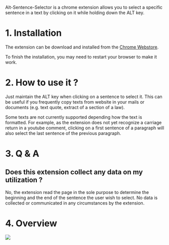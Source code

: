  Alt-Sentence-Selector is a chrome extension allows you to select a specific sentence in a text by clicking on it while holding down the ALT key.


# 1. Installation

The extension can be download and installed from the [Chrome Webstore](https://chromewebstore.google.com/detail/alt-sentence-selector/knnghjjfdabamneliapcjdllobjfghmd).

To finish the installation, you may need to restart your browser to make it work.

# 2. How to use it ?

Just maintain the ALT key when clicking on a sentence to select it. This can be useful if you frequently copy texts from website in your mails or documents (e.g. text quote, extract of a section of a law).

Some texts are not currently supported depending how the text is formatted. For example, as the extension does not yet recognize a carriage return in a youtube comment, clicking on a first sentence of a paragraph will also select the last sentence of the previous paragraph.

# 3. Q & A

## Does this extension collect any data on my utilization ?

No, the extension read the page in the sole purpose to determine the beginning and the end of the sentence the user wish to select. No data is collected or communicated in any circumstances by the extension.


# 4. Overview
![](https://lh3.googleusercontent.com/dkynLxHcFvoqM4OghArWcJcneAmGzpea8ZAdLZqvsReed1Q2MPNYpiibcIQoJVdIGURqEtw15T4iy9j3EY6IAUrp=s1280-w1280-h800)
